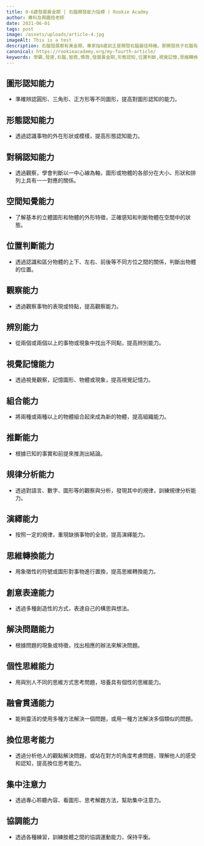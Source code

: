 ```yaml
---
title: 0-6歲發展黃金期 | 右腦開發能力指標 | Rookie Acadmy
author: 專科及興趣班老師
date: 2021-06-01
tags: post
image: /assets/uploads/article-4.jpg
imageAlt: This is a test
description: 右腦發展都有黃金期，專家指6歲前正是開發右腦最佳時機。那開發孩子右腦有何作用？原來小朋友右腦發達，長大後更大可能成為「學霸」。早前有報告顯示，原來右腦比較發達的人，智商也比較高！誰不希望仔女能夠成材，期望他們能夠聰明，亦希望孩子們智商、情商都要高。
canonical: https://rookieacademy.org/my-fourth-article/
keywords: 學霸,發達,右腦,智商,情商,發展黃金期,形態認知,位置判斷,視覺記憶,思維轉換
---
```


## 圖形認知能力
* 準確辨認圓形、三角形、正方形等不同圖形，提高對圖形認知的能力。

## 形態認知能力
* 透過認識事物的外在形狀或模樣，提高形態認知能力。

## 對稱認知能力
* 透過觀察，學會判斷以一中心線為軸，圖形或物體的各部分在大小、形狀和排列上具有一一對應的關係。

## 空間知覺能力
* 了解基本的立體圖形和物體的外形特徵，正確感知和判斷物體在空間中的狀態。

## 位置判斷能力
* 透過認識和區分物體的上下、左右、前後等不同方位之間的關係，判斷出物體的位置。

## 觀察能力
* 透過觀察事物的表現或特點，提高觀察能力。

## 辨別能力
* 從兩個或兩個以上的事物或現象中找出不同點，提高辨別能力。

## 視覺記憶能力
* 透過視覺觀察，記憶圖形、物體或現象，提高視覺記憶力。

## 組合能力
* 將兩種或兩種以上的物體組合起來成為新的物體，提高組織能力。

## 推斷能力
* 根據已知的事實和前提來推測出結論。

## 規律分析能力
* 透過對語言、數字、圖形等的觀察與分析，發現其中的規律，訓練規律分析能力。

## 演繹能力
* 按照一定的規律，重現缺損事物的全貌，提高演繹能力。

## 思維轉換能力
* 用象徵性的符號或圖形對事物進行置換，提高思維轉換能力。

## 創意表達能力
* 透過多種創造性的方式，表達自己的構思與想法。

## 解決問題能力
* 根據問題的現象或特徵，找出相應的辦法來解決問題。

## 個性思維能力
* 用與別人不同的思維方式思考問題，培養具有個性的思維能力。

## 融會貫通能力
* 能夠靈活的使用多種方法解決一個問題，或用一種方法解決多個類似的問題。

## 換位思考能力
* 透過分析他人的觀點解決問題，或站在對方的角度考慮問題，理解他人的感受和認知，提高換位思考能力。

## 集中注意力
* 透過專心聆聽內容、看圖形、思考解題方法，幫助集中注意力。

## 協調能力
* 透過各種練習，訓練肢體之間的協調運動能力，保持平衡。